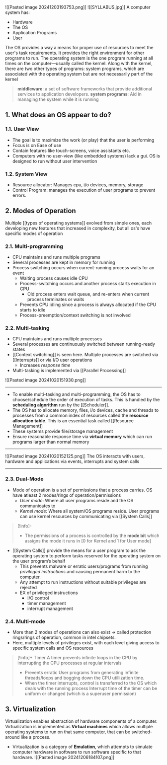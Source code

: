 ![[Pasted image 20241203193753.png]]
![[SYLLABUS.jpg]]
A computer system has:
- Hardware
- The OS
- Application Programs
- User

The OS provides a way a means for proper use of resources to meet the user's task requirements. It provides the right environment for other programs to run. The operating system is the one program running at all times on the computer—usually called the kernel. Along with the kernel, there are two other types of programs: system programs, which are associated with the operating system but are not necessarily part of the kernel

>**middleware**: a set of software frameworks that provide additional services to application developers.
>**system programs**: Aid in managing the system while it is running

## 1. What does an OS appear to do?
### 1.1. User View
- The goal is to maximize the work (or play) that the user is performing
- Focus is on Ease of use
- Contain features like touch-screens, voice assistants etc.
- Computers with no user-view (like embedded systems) lack a gui. OS is designed to run without user intervention
### 1.2. System View
- Resource allocator: Manages cpu, i/o devices, memory, storage
- Control Program: manages the execution of user programs to prevent errors. 

## 2. Modes of Operation
Multiple [[types of operating systems]] evolved from simple ones, each developing new features that increased in complexity, but all os's have specific modes of operation
### 2.1. Multi-programming
- CPU maintains and runs multiple programs
- Several processes are kept in memory for running
- Process switching occurs when current-running process waits for an event
	- Waiting process causes idle CPU
	- Process-switching occurs and another process starts execution in CPU
		- Old process enters wait queue, and re-enters when current process terminates or waits
	- Prevents CPU idling since a process is always allocated if the CPU starts to idle
	- Process-preemption/context switching is not involved

### 2.2. Multi-tasking
- CPU maintains and runs multiple processes
- Several processes are continuously switched between running-ready states
- [[Context switching]] is seen here. Multiple processes are switched via [[Interrupts]] or via I/O user operations
	- Increases *response time*
- Multi-tasking is implemented via [[Parallel Processing]]

![[Pasted image 20241020151930.png]]


---

- To enable multi-tasking and multi-programming, the OS has to choose/schedule the order of execution of tasks. This is handled by the **scheduling algorithm** run by the [[Scheduler]].
- The OS has to allocate memory, files, i/o devices, cache and threads to processes from a common index of resources called the **resource allocation table**. This is an essential task called [[Resource Management]]
- These systems provide file/storage management
- Ensure reasonable response time via **virtual memory** which can run programs larger than normal memory
---
![[Pasted image 20241020152125.png]]
The OS interacts with users, hardware and applications via events, interrupts and system calls

---
### 2.3. Dual-Mode
- Mode of operation is a set of permissions that a process carries. OS have atleast 2 modes/rings of operation/permissions
	- *User mode*: Where all user programs reside and the OS communicates to
	- *Kernel mode*: Where all system/OS programs reside. User programs can use kernel resources by communicating via [[System Calls]]

> [!info]-
> - The permissions of a process is controlled by the **mode bit** which assigns the mode it runs in \[0 for Kernel and 1 for User mode]

- [[System Calls]] provide the means for a user program to ask the operating system to perform tasks reserved for the operating system on the user program’s behalf
	- This prevents malware or erratic users/programs from running *privileged instructions* and causing permanent harm to the computer.
	- Any attempt to run instructions without suitable privileges are rejected
	- EX of privileged instructions
		- I/O control
		- timer management
		- interrupt management

### 2.4. Multi-mode
- More than 2 modes of operations can also exist -> called protection rings/rings of operation, common in intel chipsets.
- Here, multiple levels of privileges exist, with each level giving access to specific system calls and OS resources

> [!info]+ Timer
> A timer prevents infinite loops in the CPU by interrupting the CPU processes at regular intervals
> - Prevents erratic User programs from generating infinite threads/loops and bogging down the CPU utillization time. 
> - When the timer interrupts, control is transferred to the OS which deals with the running process
> Interrupt time of the timer can be uniform or changed (which is a superuser permission)

## 3. Virtualization
Virtualization enables abstraction of hardware components of a computer. Virtualization is implemented as **Virtual machines** which allows multiple operating systems to run on that same computer, that can be switched-around like a process.
- Virtualization is a category of **Emulation**, which attempts to simulate computer hardware in software to run software specific to that hardware.
![[Pasted image 20241206184107.png]]